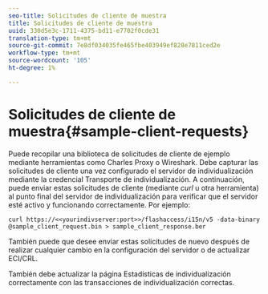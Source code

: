 ```yaml
---
seo-title: Solicitudes de cliente de muestra
title: Solicitudes de cliente de muestra
uuid: 330d5e3c-1711-4375-bd11-e7702f0cde31
translation-type: tm+mt
source-git-commit: 7e8df034035fe465fbe403949ef828e7811ced2e
workflow-type: tm+mt
source-wordcount: '105'
ht-degree: 1%

---
```



# Solicitudes de cliente de muestra{#sample-client-requests}

Puede recopilar una biblioteca de solicitudes de cliente de ejemplo mediante herramientas como Charles Proxy o Wireshark. Debe capturar las solicitudes de cliente una vez configurado el servidor de individualización mediante la credencial Transporte de individualización. A continuación, puede enviar estas solicitudes de cliente (mediante *curl* u otra herramienta) al punto final del servidor de individualización para verificar que el servidor esté activo y funcionando correctamente. Por ejemplo:

```
curl https://<<yourindivserver:port>>/flashaccess/i15n/v5 -­data-binary  
@sample_client_request.bin > sample_client_response.ber
```

También puede que desee enviar estas solicitudes de nuevo después de realizar cualquier cambio en la configuración del servidor o de actualizar ECI/CRL.

También debe actualizar la página Estadísticas de individualización correctamente con las transacciones de individualización correctas.
